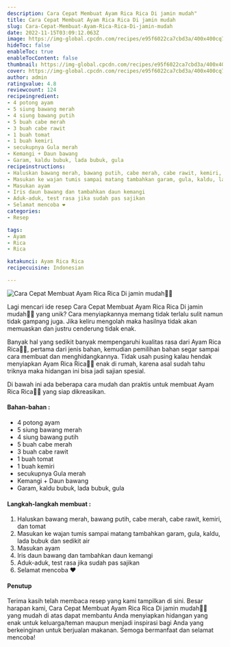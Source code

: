 ```yaml
---
description: Cara Cepat Membuat Ayam Rica Rica Di jamin mudah"
title: Cara Cepat Membuat Ayam Rica Rica Di jamin mudah
slug: Cara-Cepat-Membuat-Ayam-Rica-Rica-Di-jamin-mudah
date: 2022-11-15T03:09:12.063Z
image: https://img-global.cpcdn.com/recipes/e95f6022ca7cbd3a/400x400cq70/photo.jpg
hideToc: false
enableToc: true
enableTocContent: false
thumbnail: https://img-global.cpcdn.com/recipes/e95f6022ca7cbd3a/400x400cq70/photo.jpg
cover: https://img-global.cpcdn.com/recipes/e95f6022ca7cbd3a/400x400cq70/photo.jpg
author: admin
ratingvalue: 4.8
reviewcount: 124
recipeingredient:
- 4 potong ayam
- 5 siung bawang merah
- 4 siung bawang putih
- 5 buah cabe merah
- 3 buah cabe rawit
- 1 buah tomat
- 1 buah kemiri
- secukupnya Gula merah
- Kemangi + Daun bawang
- Garam, kaldu bubuk, lada bubuk, gula
recipeinstructions:
- Haluskan bawang merah, bawang putih, cabe merah, cabe rawit, kemiri, dan tomat
- Masukan ke wajan tumis sampai matang tambahkan garam, gula, kaldu, lada bubuk dan sedikit air
- Masukan ayam
- Iris daun bawang dan tambahkan daun kemangi
- Aduk-aduk, test rasa jika sudah pas sajikan
- Selamat mencoba ❤️
categories:
- Resep

tags:
- Ayam
- Rica
- Rica

katakunci: Ayam Rica Rica
recipecuisine: Indonesian

---
```


![Cara Cepat Membuat Ayam Rica Rica Di jamin mudah👩‍🍳](https://img-global.cpcdn.com/recipes/e95f6022ca7cbd3a/400x400cq70/photo.jpg)

Lagi mencari ide resep Cara Cepat Membuat Ayam Rica Rica Di jamin mudah👩‍🍳 yang unik? Cara menyiapkannya memang tidak terlalu sulit namun tidak gampang juga. Jika keliru mengolah maka hasilnya tidak akan memuaskan dan justru cenderung tidak enak.

Banyak hal yang sedikit banyak mempengaruhi kualitas rasa dari Ayam Rica Rica👩‍🍳, pertama dari jenis bahan, kemudian pemilihan bahan segar sampai cara membuat dan menghidangkannya. Tidak usah pusing kalau hendak menyiapkan Ayam Rica Rica👩‍🍳 enak di rumah, karena asal sudah tahu triknya maka hidangan ini bisa jadi sajian spesial.

Di bawah ini ada beberapa cara mudah dan praktis untuk membuat Ayam Rica Rica👩‍🍳 yang siap dikreasikan.

<!--inarticleads1-->

#### Bahan-bahan :

- 4 potong ayam
- 5 siung bawang merah
- 4 siung bawang putih
- 5 buah cabe merah
- 3 buah cabe rawit
- 1 buah tomat
- 1 buah kemiri
- secukupnya Gula merah
- Kemangi + Daun bawang
- Garam, kaldu bubuk, lada bubuk, gula

<!--inarticleads2-->

#### Langkah-langkah membuat :

1. Haluskan bawang merah, bawang putih, cabe merah, cabe rawit, kemiri, dan tomat
1. Masukan ke wajan tumis sampai matang tambahkan garam, gula, kaldu, lada bubuk dan sedikit air
1. Masukan ayam
1. Iris daun bawang dan tambahkan daun kemangi
1. Aduk-aduk, test rasa jika sudah pas sajikan
1. Selamat mencoba ❤️

#### Penutup

Terima kasih telah membaca resep yang kami tampilkan di sini. Besar harapan kami, Cara Cepat Membuat Ayam Rica Rica Di jamin mudah👩‍🍳 yang mudah di atas dapat membantu Anda menyiapkan hidangan yang enak untuk keluarga/teman maupun menjadi inspirasi bagi Anda yang berkeinginan untuk berjualan makanan. Semoga bermanfaat dan selamat mencoba!